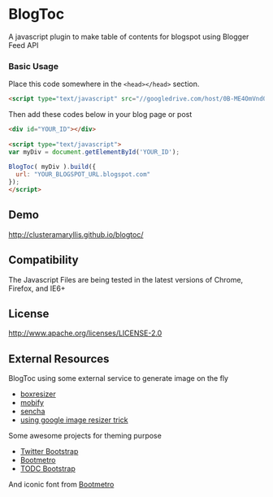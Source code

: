 # BlogToc

A javascript plugin to make table of contents for blogspot using Blogger Feed API

### Basic Usage ###

Place this code somewhere in the `<head></head>` section.

```html
<script type="text/javascript" src="//googledrive.com/host/0B-ME4OmVndQzMFNaMWpqVzVYUFE/1.2.0/blogtoc.min.js"></script>
```

Then add these codes below in your blog page or post

```html
<div id="YOUR_ID"></div>
 
<script type="text/javascript">
var myDiv = document.getElementById('YOUR_ID');
 
BlogToc( myDiv ).build({
  url: "YOUR_BLOGSPOT_URL.blogspot.com"
});
</script>
```

## Demo ##
http://clusteramaryllis.github.io/blogtoc/

## Compatibility ##
The Javascript Files are being tested in the latest versions of Chrome, Firefox, and IE6+

## License ##
http://www.apache.org/licenses/LICENSE-2.0

## External Resources ##
BlogToc using some external service to generate image on the fly

* [boxresizer](http://boxresizer.com/)
* [mobify](http://www.mobify.com/mobifyjs/v2/docs/image-resizer/)
* [sencha](http://www.sencha.com/learn/how-to-use-src-sencha-io/)
* [using google image resizer trick](http://carlo.zottmann.org/2013/04/14/google-image-resizer/)

Some awesome projects for theming purpose

* [Twitter Bootstrap](http://getbootstrap.com/)
* [Bootmetro](http://aozora.github.io/bootmetro/)
* [TODC Bootstrap](http://todc.github.io/todc-bootstrap/index.html)

And iconic font from [Bootmetro](http://aozora.github.io/bootmetro)
